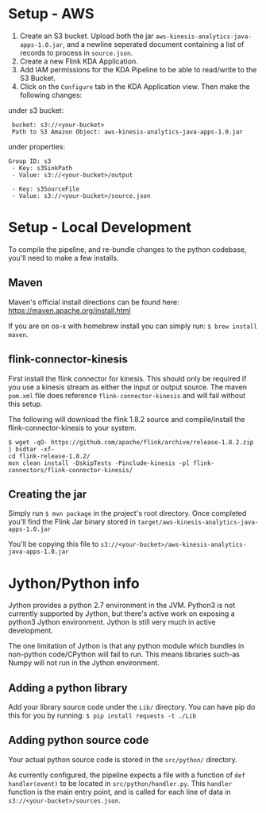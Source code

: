 # Setup - AWS

1. Create an S3 bucket. Upload both the jar `aws-kinesis-analytics-java-apps-1.0.jar`, and a newline seperated document containing a list of records to process in `source.json`.
2. Create a new Flink KDA Application.
3. Add IAM permissions for the KDA Pipeline to be able to read/write to the S3 Bucket.
4. Click on the `Configure` tab in the KDA Application view. Then make the following changes:

under s3 bucket:
```
 bucket: s3://<your-bucket>
 Path to S3 Amazon Object: aws-kinesis-analytics-java-apps-1.0.jar
```

under properties:
```
Group ID: s3
 - Key: s3SinkPath
 - Value: s3://<your-bucket>/output

 - Key: s3SourceFile
 - Value: s3://<your-bucket>/source.json
```

# Setup - Local Development

To compile the pipeline, and re-bundle changes to the python codebase, you'll need to make a few installs.


## Maven

Maven's official install directions can be found here: https://maven.apache.org/install.html

If you are on os-x with homebrew install you can simply run: `$ brew install maven`.



## flink-connector-kinesis

First install the flink connector for kinesis. This should only be required if you use a kinesis stream as either the input or output source. The maven `pom.xml` file does reference `flink-connector-kinesis` and will fail without this setup.

The following will download the flink 1.8.2 source and compile/install the flink-connector-kinesis to your system.
```
$ wget -qO- https://github.com/apache/flink/archive/release-1.8.2.zip | bsdtar -xf-
cd flink-release-1.8.2/
mvn clean install -DskipTests -Pinclude-kinesis -pl flink-connectors/flink-connector-kinesis/
``` 


## Creating the jar

Simply run `$ mvn package` in the project's root directory. Once completed you'll find the Flink Jar binary stored in `target/aws-kinesis-analytics-java-apps-1.0.jar`

You'll be copying this file to `s3://<your-bucket>/aws-kinesis-analytics-java-apps-1.0.jar`



# Jython/Python info

Jython provides a python 2.7 environment in the JVM. Python3 is not currently supported by Jython, but there's active work on exposing a python3 Jython environment. Jython is still very much in active development.

The one limitation of Jython is that any python module which bundles in non-python code/CPython will fail to run. This means libraries such-as Numpy will not run in the Jython environment.

## Adding a python library

Add your library source code under the `Lib/` directory. You can have pip do this for you by running:
`$ pip install requests -t ./Lib`


## Adding python source code

Your actual python source code is stored in the `src/python/` directory.

As currently configured, the pipeline expects a file with a function of `def handler(event)` to be located in `src/python/handler.py`. This `handler` function is the main entry point, and is called for each line of data in `s3://<your-bucket>/sources.json`.

